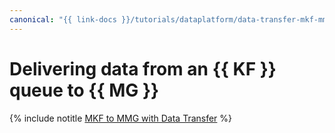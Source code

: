```yaml
---
canonical: "{{ link-docs }}/tutorials/dataplatform/data-transfer-mkf-mmg"
---
```


# Delivering data from an {{ KF }} queue to {{ MG }}

{% include notitle [MKF to MMG with Data Transfer](../../_tutorials/dataplatform/data-transfer-mkf-mmg.md) %}
